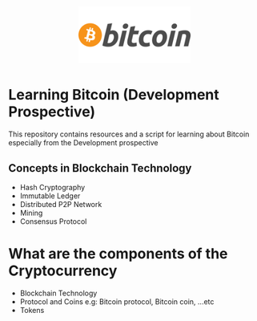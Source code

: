 <h1 align="center">
  <img alt="Bitcoin logo" src="assets/bitcoin-logo.png" width="224px"/><br/>
</h1>

# Learning Bitcoin (Development Prospective)
This repository contains resources and a script for learning about Bitcoin especially from the Development prospective

## Concepts in Blockchain Technology
- Hash Cryptography
- Immutable Ledger
- Distributed P2P Network
- Mining
- Consensus Protocol

# What are the components of the Cryptocurrency 
- Blockchain Technology
- Protocol and Coins e.g: Bitcoin protocol, Bitcoin coin, ...etc
- Tokens